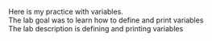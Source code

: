 Here is my practice with variables. \
The lab goal was to learn how to define and print variables \
The lab description is defining and printing variables
